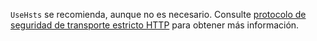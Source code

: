 `UseHsts` se recomienda, aunque no es necesario. Consulte [protocolo de seguridad de transporte estricto HTTP](xref:security/enforcing-ssl#http-strict-transport-security-protocol-hsts) para obtener más información.
